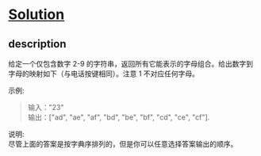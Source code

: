 # [Solution](https://leetcode-cn.com/problems/letter-combinations-of-a-phone-number/)
## description
给定一个仅包含数字 2-9 的字符串，返回所有它能表示的字母组合。给出数字到字母的映射如下（与电话按键相同）。注意 1 不对应任何字母。

示例:
> 输入："23"    
输出：["ad", "ae", "af", "bd", "be", "bf", "cd", "ce", "cf"].

说明:   
尽管上面的答案是按字典序排列的，但是你可以任意选择答案输出的顺序。